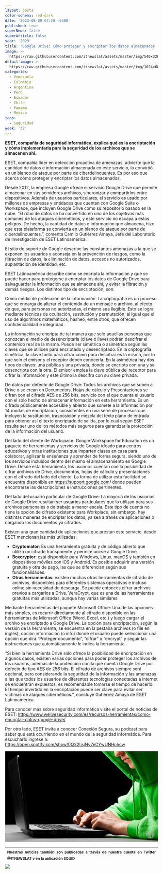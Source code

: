 ```yaml
---
layout: posts
color-schema: red-dark
date: '2023-08-09 07:50 -0400'
published: true
superNews: false
superArticle: false
year: '2023'
title: 'Google Drive: Cómo proteger y encriptar los datos almacenados'
image: >-
  https://raw.githubusercontent.com/itnewslat/assets/master/img/540x320/Ataque-DDOS-p.jpg
detail-image: >-
  https://raw.githubusercontent.com/itnewslat/assets/master/img/1024x680/Ataque-DDOS-g.jpg
categories:
  - Venezuela
  - Colombia
  - Argentina
  - Perú
  - Ecuador
  - Chile
  - Panama
  - Mexico
tags:
  - Seguridad
week: '32'
---
```

**ESET, compañía de seguridad informática, explica qué es la encriptación y cómo implementarla para la seguridad de los archivos que se almacenen ahí.**

ESET, compañía líder en detección proactiva de amenazas, advierte que la cantidad de datos e información almacenada en este servicio, lo convirtió en un blanco de ataque por parte de ciberdelincuentes. Es por eso que acerca cómo proteger y encriptar los datos almacenados.
 
Desde 2012, la empresa Google ofrece el servicio Google Drive que permite almacenar en sus servidores archivos, sincronizar y compartirlos entre dispositivos. Además de usuarios particulares, el servicio es usado por millones de empresas y entidades que cuentan con Google Suite o Workspace, que incluyen Google Drive como su repositorio basado en la nube. “El robo de datos se ha convertido en uno de los objetivos más comunes de los ataques cibernéticos, y este servicio no escapa a estos peligros. De hecho, la cantidad de datos e información que almacena, hizo que esta plataforma se convierta en un blanco de ataque por parte de ciberdelincuentes.”, comenta Camilo Gutiérrez Amaya, Jefe del Laboratorio de Investigación de ESET Latinoamérica.
 
El sitio de soporte de Google describe las constantes amenazas a la que se exponen los usuarios y aconseja en la prevención de riesgos, como la filtración de datos, la eliminación de datos, accesos no autorizados, suplantación de identidad, etc.
 
ESET Latinoamérica describe cómo se encripta la información y qué se puede hacer para protegerse y encriptar los datos de Google Drive para salvaguardar la información que se almacene ahí, y evitar la filtración y demás riesgos. Los distintos tipo de encriptación, son:
 
Como medio de protección de la información: La criptografía es un proceso que se encarga de alterar el contenido de un mensaje o archivo, al efecto de que, para personas no autorizadas, el mismo sea ilegible. Esto se logra mediante técnicas de ocultación, sustitución y permutación, al igual que el uso de algoritmos matemáticos, hasheo, entre otros, que ofrecen confidencialidad e integridad.
 
La información se encripta de tal manera que solo aquellas personas que conozcan el medio de desencriptarla (clave o llave) podrán descifrar el contenido real de la misma. Puede ser simétrica o asimétrica según las claves que se utilicen para encriptado y desencriptado. En la criptografía simétrica, la clave tanto para cifrar como para descifrar es la misma, por lo que solo el emisor y el receptor deben conocerla. En la asimétrica hay dos tipos de claves: una pública y una privada, donde se encripta con una y se desencripta con la otra. El emisor emplea la clave pública del receptor para cifrar la información y este último la descifra con su clave privada.
 
De datos por defecto de Google Drive: Todos los archivos que se suben a Drive o se crean en Documentos, Hojas de cálculo y Presentaciones se cifran con el cifrado AES de 256 bits, servicio con el que cuenta el usuario con el solo hecho de almacenar información en esta herramienta. Es un cifrado públicamente accesible y abierto que somete a la información por 14 rondas de encriptación, consistentes en una serie de procesos que incluyen la sustitución, trasposición y mezcla del texto plano de entrada para obtener así el texto encriptado de salida, por lo cual según ESET resulta ser uno de los métodos más seguros para garantizar la protección de la información del usuario.
 
Del lado del cliente de Workspace: Google Workspace for Education es un paquete de herramientas y servicios de Google ideado para centros educativos y otras instituciones que imparten clases en casa para colaborar, agilizar la enseñanza y aprender de forma segura, siendo uno de los servicios incluidos dentro del mismo el almacenamiento en Google Drive. Desde esta herramienta, los usuarios cuentan con la posibilidad de cifrar archivos de Drive, documentos, hojas de cálculo y presentaciones con el cifrado del lado del cliente. La forma de utilizar esta facilidad se encuentra disponible en https://support.google.com/ donde pueden encontrarse las descripciones e instrucciones pertinentes.
 
Del lado del usuario particular de Google Drive: La mayoría de los usuarios de Google Drive resultan ser usuarios particulares que lo utilizan para sus archivos personales o de trabajo a menor escala. Este tipo de cuenta no tiene la opción de cifrado existente para Workplace; sin embargo, hay distintas maneras de encriptar los datos, ya sea a través de aplicaciones o cargando los documentos ya cifrados. 

Existen una gran cantidad de aplicaciones que prestan este servicio, desde ESET mencionan las más utilizadas:

- **Cryptomator**: Es una herramienta gratuita y de código abierto que utiliza un cifrado transparente y permite unirse a Google Drive.
- **Boxcryptor**: está disponible para Windows, Linux, macOS y también en dispositivos móviles con iOS y Android.  Es posible adquirir una versión gratuita y otra de pago, las que se diferencian según sus funcionalidades.
- **Otras herramientas**: existen muchas otras herramientas de cifrado de archivos, disponibles para diferentes sistemas operativos e incluso online sin necesidad de descarga. Se puede entonces cifrar archivos previos a cargarlos a Drive. VeraCrypt, que es una de las herramientas gratuitas más utilizadas, aunque hay varias similares
 
Mediante herramientas del paquete Microsoft Office: Una de las opciones más simples, es recurrir directamente al cifrado disponible en las herramientas de Microsoft Office (Word, Excel, etc.) y luego cargar el archivo ya encriptado a Google Drive. La opción para encriptación, según la versión de la herramienta, se encuentra en la pestaña archivos (o file en inglés), opción información (o info) donde el usuario puede seleccionar una opción que dirá “Proteger documento”, “cifrar” o “encrypt” y seguir las instrucciones que automáticamente le indica la herramienta.
 
“Si bien la herramienta Drive solo ofrece la posibilidad de encriptación en algunos casos, existen varias opciones para poder proteger los archivos de los usuarios, además de la protección con la que cuenta Google Drive por defecto de tipo AES de 256 bits. El cifrado de archivos siempre será opcional, pero considerando la seguridad de la información y las amenazas a las que todos los usuarios de diferentes tecnologías conectadas a internet se encuentran expuestos, es recomendable tomarse el tiempo de hacerlo. El tiempo invertido en la encriptación puede ser clave para evitar ser víctimas de ataques cibernéticos.”, concluye Gutiérrez Amaya de ESET Latinoamérica.

Para conocer más sobre seguridad informática visite el portal de noticias de ESET: https://www.welivesecurity.com/es/recursos-herramientas/como-encriptar-datos-google-drive/

Por otro lado, ESET invita a conocer Conexión Segura, su podcast para saber qué está ocurriendo en el mundo de la seguridad informática. Para escucharlo ingrese a: https://open.spotify.com/show/0Q32tisjNy7eCYwUNHphcw

![](https://raw.githubusercontent.com/itnewslat/assets/master/img/540x320/Ataque-DDOS-p.jpg)

<table style="height: 42px;" width="569">
<tbody>
<tr>
<td style="text-align: justify;"><sub><strong>Nuestras noticias también son publicadas a través de nuestra cuenta en Twitter <a href="https://twitter.com/itnewslat?lang=es">@ITNEWSLAT</a> y en la aplicación <a href="https://squidapp.co/en/">SQUID</a></strong></sub></td>
</tr>
</tbody>
</table>

<img src="https://tracker.metricool.com/c3po.jpg?hash=56f88a41e39ab42c063cc51676587a04"/>